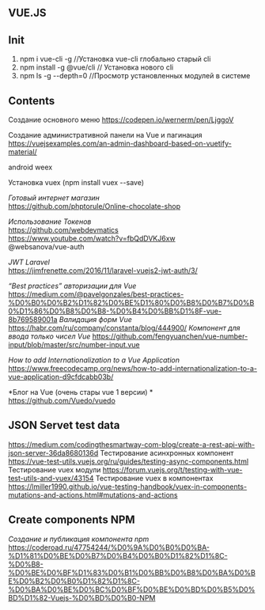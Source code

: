 ## VUE.JS

## Init
1. npm i vue-cli -g   //Установка vue-cli глобально старый cli
1. npm install -g @vue/cli // Установка нового cli
2. npm ls -g --depth=0 //Просмотр установленных модулей в системе


## Contents

Cоздание основного меню
https://codepen.io/wernerm/pen/LjggoV

Cоздание административной панели на Vue и пагинация  
https://vuejsexamples.com/an-admin-dashboard-based-on-vuetify-material/

android
weex

Установка vuex (npm install vuex --save)

*Готовый интернет магазин*  
https://github.com/phptorule/Online-chocolate-shop


*Использование Токенов*  
https://github.com/webdevmatics  
https://www.youtube.com/watch?v=fbQdDVKJ6xw  
@websanova/vue-auth

*JWT Laravel*  
https://jimfrenette.com/2016/11/laravel-vuejs2-jwt-auth/3/

*“Best practices” авторизации для Vue*
https://medium.com/@pavelgonzales/best-practices-%D0%B0%D0%B2%D1%82%D0%BE%D1%80%D0%B8%D0%B7%D0%B0%D1%86%D0%B8%D0%B8-%D0%B4%D0%BB%D1%8F-vue-8b769589001a
*Валидация форм Vue*
https://habr.com/ru/company/constanta/blog/444900/
*Компонент для ввода только чисел Vue*
https://github.com/fengyuanchen/vue-number-input/blob/master/src/number-input.vue

*How to add Internationalization to a Vue Application*
https://www.freecodecamp.org/news/how-to-add-internationalization-to-a-vue-application-d9cfdcabb03b/


*Блог на Vue (очень стары vue 1 версии) *
https://github.com/Vuedo/vuedo

## JSON Servet test data
https://medium.com/codingthesmartway-com-blog/create-a-rest-api-with-json-server-36da8680136d
Тестирование асинхронных компонент
https://vue-test-utils.vuejs.org/ru/guides/testing-async-components.html
Тестирование vuex модули
https://forum.vuejs.org/t/testing-with-vue-test-utils-and-vuex/43154
Тестирование vuex в компонентах
https://lmiller1990.github.io/vue-testing-handbook/vuex-in-components-mutations-and-actions.html#mutations-and-actions

## Create components NPM

*Создание и публикация компонента npm*
https://coderoad.ru/47754244/%D0%9A%D0%B0%D0%BA-%D1%81%D0%BE%D0%B7%D0%B4%D0%B0%D1%82%D1%8C-%D0%B8-%D0%BE%D0%BF%D1%83%D0%B1%D0%BB%D0%B8%D0%BA%D0%BE%D0%B2%D0%B0%D1%82%D1%8C-%D0%BA%D0%BE%D0%BC%D0%BF%D0%BE%D0%BD%D0%B5%D0%BD%D1%82-Vuejs-%D0%BD%D0%B0-NPM